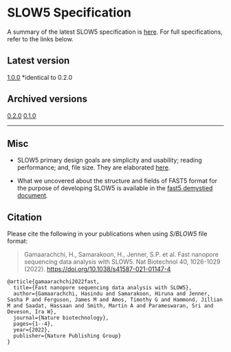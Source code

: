 # SLOW5 Specification

A summary of the latest SLOW5 specification is [here](summary). For full specifications, refer to the links below.

## Latest version

[1.0.0](slow5-v1.0.0.pdf) *identical to 0.2.0

## Archived versions

[0.2.0](slow5-v0.2.0.pdf)
[0.1.0](slow5-v0.1.0.pdf)

___

## Misc

- SLOW5 primary design goals are simplicity and usability; reading performance; and, file size. They are elaborated [here](design.md).

- What we uncovered about the structure and fields of FAST5 format for the purpose of developing SLOW5 is available in the [fast5 demystied document](fast5_demystified.pdf).



## Citation

Please cite the following in your publications when using *S/BLOW5* file format:

> Gamaarachchi, H., Samarakoon, H., Jenner, S.P. et al. Fast nanopore sequencing data analysis with SLOW5. Nat Biotechnol 40, 1026-1029 (2022). https://doi.org/10.1038/s41587-021-01147-4

```
@article{gamaarachchi2022fast,
  title={Fast nanopore sequencing data analysis with SLOW5},
  author={Gamaarachchi, Hasindu and Samarakoon, Hiruna and Jenner, Sasha P and Ferguson, James M and Amos, Timothy G and Hammond, Jillian M and Saadat, Hassaan and Smith, Martin A and Parameswaran, Sri and Deveson, Ira W},
  journal={Nature biotechnology},
  pages={1--4},
  year={2022},
  publisher={Nature Publishing Group}
}
```

